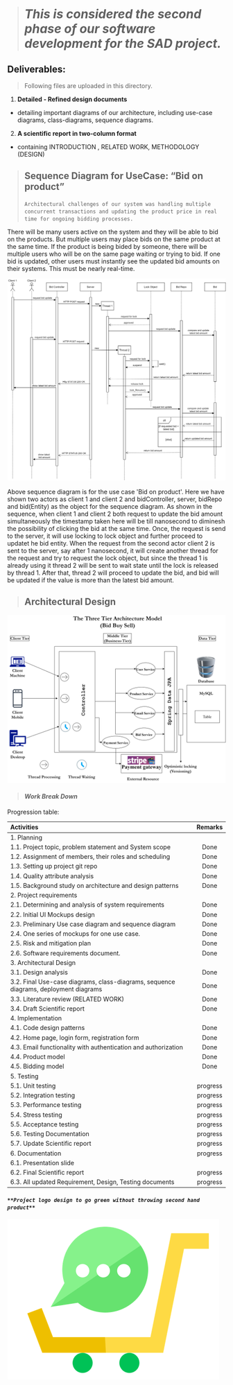 ># _This is considered the second phase of our software development for the SAD project._


## Deliverables:

> Following files are uploaded in this directory.

1. **Detailed - Refined design documents**

- detailing important diagrams of our architecture, including use-case diagrams, class-diagrams, sequence diagrams.

2. **A scientific report in two-column format** 

- containing INTRODUCTION , RELATED WORK, METHODOLOGY (DESIGN)

>## Sequence Diagram for UseCase: “Bid on product”
>`Architectural challenges of our system was handling multiple concurrent transactions and updating the product price in real time for ongoing bidding processes.`

There will be many users active on the system and they will be able to bid on the products. But multiple users may place bids on the same product at the same time.
If the product is being bided by someone, there will be multiple users who will be on the same page waiting or trying to bid. If one bid is updated, other users must instantly see the updated bid amounts on their systems. This must be nearly real-time.


![alt](/Related%20Documents/Architectural%20Design%20Documents%20(After%20Mid%20Term)/image/BBS%20Sequence%20Diagram%20V2.png)

Above sequence diagram is for the use case 'Bid on product'. Here we have shown two actors as client 1 and client 2 and bidController, server, bidRepo and bid(Entity) as the object for the sequence diagram. As shown in the sequence, when client 1 and client 2 both request to update the bid amount simultaneously the timestamp taken here will be till nanosecond to diminesh the possibility of clicking the bid at the same time. Once, the request is send to the server, it will use locking to lock object and further proceed to updatet he bid entity. When the request from the second actor client 2 is sent to the server, say after 1 nanosecond, it will create another thread for the request and try to request the lock object, but since the thread 1 is already using it thread 2 will be sent to wait state until the lock is released by thread 1. After that, thread 2 will proceed to update the bid, and bid will be updated if the value is more than the latest bid amount. 

>## Architectural Design

![alt](/Related%20Documents/Architectural%20Design%20Documents%20(After%20Mid%20Term)/image/Architectural%20Design.png)

>#### _**Work Break Down**_
Progression table:

| Activities 	 | Remarks  |
| :----| :--: |
| 1.	Planning|   |
| 1.1. Project topic, problem statement and System scope | Done |
| 1.2. Assignment of members, their roles and scheduling | Done |
| 1.3. Setting up project git repo | Done |
| 1.4. Quality attribute analysis | Done |
| 1.5.	Background study on architecture and design patterns | Done |
| 2.	Project requirements |  |
| 2.1.	 Determining and analysis of system requirements| Done| 
| 2.2.	 Initial UI Mockups design  | Done |
| 2.3.	 Preliminary Use case diagram and sequence diagram| Done |
| 2.4.	 One series of mockups for one use case.  | Done|
| 2.5.	 Risk and mitigation plan | Done |
| 2.6.	 Software requirements document.	 | Done |
| 3.	Architectural Design |  |
| 3.1.	 Design analysis | Done |
| 3.2.	 Final Use-case diagrams, class-diagrams, sequence diagrams, deployment diagrams	 | Done |
| 3.3.	 Literature review (RELATED WORK)	 | Done |
| 3.4.	 Draft Scientific report	| Done |
| 4.	Implementation 	 |  |
| 4.1.	 Code design patterns |  Done |
| 4.2.	 Home page, login form, registration form | Done |
| 4.3.	 Email functionality with authentication and authorization| Done |
| 4.4.	 Product model 	 | Done |
| 4.5.	 Bidding model| Done |
| 5.	Testing 	 |  |
| 5.1.	 Unit testing 	 | progress |
| 5.2.	 Integration testing 	 | progress |
| 5.3.	 Performance testing	 | progress |
| 5.4.	 Stress testing 	 | progress |
| 5.5.	 Acceptance testing	 | progress |
| 5.6.	 Testing Documentation	 | progress |
| 5.7.	 Update Scientific report	 | progress |
| 6.	Documentation 	 | progress |
| 6.1.	 Presentation slide	  |  |
| 6.2.	 Final Scientific report	 | progress |
| 6.3.	 All updated Requirement, Design, Testing documents	 | progress |

#### _`**Project logo design to go green without throwing second hand product**`_
![alt](/Related%20Documents/Architectural%20Design%20Documents%20(After%20Mid%20Term)/image/logo.png)

